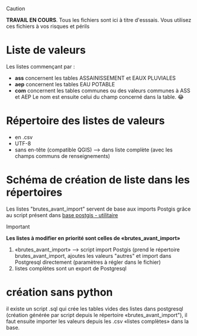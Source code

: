 > [!caution]
> **TRAVAIL EN COURS**. Tous les fichiers sont ici à titre d'esssais. Vous utilisez ces fichiers à vos risques et périls

# Liste de valeurs
Les listes commençant par :

 - **ass** concernent les tables ASSAINISSEMENT et EAUX PLUVIALES
 - **aep** concernent les tables EAU POTABLE
 - **com** concernent les tables communes ou des valeurs communes à ASS et AEP
Le nom est ensuite celui du champ concerné dans la table. :joy:

# Répertoire des listes de valeurs

- en .csv
- UTF-8
- sans en-tête (compatible QGIS) --> dans liste complète (avec les champs communs de renseignements)

# Schéma de création de liste dans les répertoires
Les listes "brutes_avant_import" servent de base aux imports Postgis grâce au script présent dans [base postgis - utilitaire](https://github.com/cnigfr/Reseaux-eaux/tree/main/Standard%20StaR-Eau/base%20postgis/utilitaire)

> [!important]
> **Les listes à modifier en priorité sont celles de «brutes_avant_import»**

1. «brutes_avant_import» --> script import Postgis (prend le répertoire brutes_avant_import, ajoutes les valeurs "autres" et import dans Postgresql directement (paramètres à régler dans le fichier)
2. listes complètes sont un export de Postgresql

# création __sans python__

il existe un script .sql qui crée les tables vides des listes dans postgresql (création générée par script depuis le répertoire «brutes_avant_import"), il faut ensuite importer les valeurs depuis les .csv «listes complètes» dans la base.
